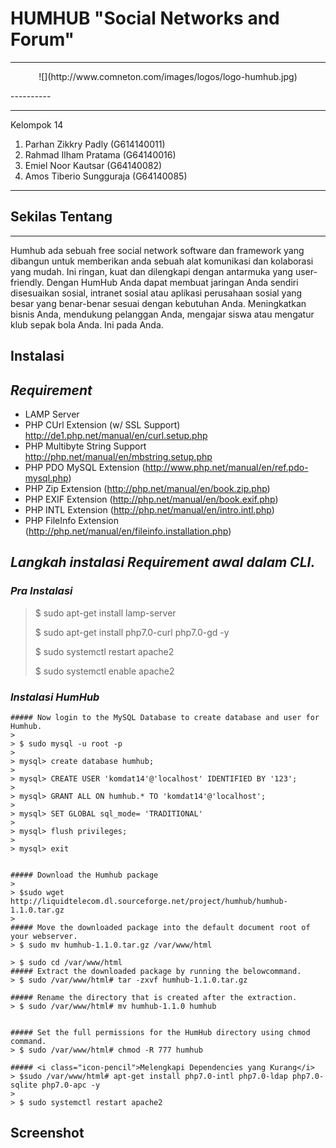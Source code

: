 HUMHUB "Social Networks and Forum"
===================
----------
<p align="center">
![](http://www.comneton.com/images/logos/logo-humhub.jpg)
</p>
----------

----------
Kelompok 14

 1. Parhan Zikkry Padly (G614140011)
 2. Rahmad Ilham Pratama (G64140016)
 3. Emiel Noor Kautsar (G64140082)
 4. Amos Tiberio Sungguraja (G64140085)
 

-------------
## Sekilas Tentang
---
Humhub ada sebuah free social network software dan framework yang dibangun untuk memberikan anda sebuah alat komunikasi dan kolaborasi yang mudah. Ini ringan, kuat dan dilengkapi dengan antarmuka yang user-friendly. Dengan HumHub Anda dapat membuat jaringan Anda sendiri disesuaikan sosial, intranet sosial atau aplikasi perusahaan sosial yang besar yang benar-benar sesuai dengan kebutuhan Anda. Meningkatkan bisnis Anda, mendukung pelanggan Anda, mengajar siswa atau mengatur klub sepak bola Anda. Ini pada Anda.

Instalasi
---

## <i class="icon-pencil">Requirement</i>


 - LAMP Server 
 - PHP CUrl Extension (w/ SSL Support) http://de1.php.net/manual/en/curl.setup.php
 - PHP Multibyte String Support http://php.net/manual/en/mbstring.setup.php
 - PHP PDO MySQL Extension (http://www.php.net/manual/en/ref.pdo-mysql.php)
 - PHP Zip Extension (http://php.net/manual/en/book.zip.php)
 - PHP EXIF Extension (http://php.net/manual/en/book.exif.php)
 - PHP INTL Extension (http://php.net/manual/en/intro.intl.php)
 - PHP FileInfo Extension (http://php.net/manual/en/fileinfo.installation.php)

## <i class="icon-pencil">Langkah instalasi Requirement awal dalam CLI.</i>

### <i class="icon-pencil">Pra Instalasi</i>
> $ sudo apt-get install lamp-server
> 
> $ sudo apt-get install php7.0-curl php7.0-gd -y 
>
> $ sudo systemctl restart apache2
>
> $ sudo systemctl enable apache2 

### <i class="icon-pencil">Instalasi HumHub</i> 
	
	##### Now login to the MySQL Database to create database and user for Humhub.
	> 
	> $ sudo mysql -u root -p
	>  
	> mysql> create database humhub;
	> 
	> mysql> CREATE USER 'komdat14'@'localhost' IDENTIFIED BY '123';
	>  
	> mysql> GRANT ALL ON humhub.* TO 'komdat14'@'localhost';
	>   
	> mysql> SET GLOBAL sql_mode= 'TRADITIONAL'
	>   
	> mysql> flush privileges;
	>    
	> mysql> exit


	##### Download the Humhub package
	>  
	> $sudo wget http://liquidtelecom.dl.sourceforge.net/project/humhub/humhub-1.1.0.tar.gz
	> 
	##### Move the downloaded package into the default document root of your webserver.
	> $ sudo mv humhub-1.1.0.tar.gz /var/www/html

	> $ sudo cd /var/www/html 
	##### Extract the downloaded package by running the belowcommand.
	> $ sudo /var/www/html# tar -zxvf humhub-1.1.0.tar.gz

	##### Rename the directory that is created after the extraction.
	> $ sudo /var/www/html# mv humhub-1.1.0 humhub


	##### Set the full permissions for the HumHub directory using chmod command.
	> $ sudo /var/www/html# chmod -R 777 humhub 

	##### <i class="icon-pencil">Melengkapi Dependencies yang Kurang</i> 
	> $sudo /var/www/html# apt-get install php7.0-intl php7.0-ldap php7.0-sqlite php7.0-apc -y
	>  
	> $ sudo systemctl restart apache2 
	

## Screenshot